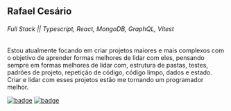 ## Rafael Cesário
###### Full Stack || Typescript, React, MongoDB, GraphQL, Vitest

Estou atualmente focando em criar projetos maiores e mais complexos com o objetivo de aprender formas melhores de lidar com eles, pensando sempre em formas melhores de lidar com, estrutura de pastas, testes, padrões de projeto, repetição de código, código limpo, dados e estado. Criar e lidar com esses projetos estão me tornando um programador melhor.

[![badge](http://img.shields.io/badge/Portfolio-Rafael--Cesario-blue?style=flat-square)](https://rafaelcesario.vercel.app/)
[![badge](http://img.shields.io/badge/Linkedin-Rafael--Cesario-blue?style=flat-square&logo=linkedin)](https://www.linkedin.com/in/rafael-cesario/)
